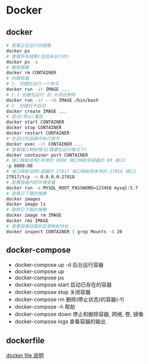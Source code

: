 # Docker

## docker

```bash
# 查看正在运行的镜像
docker ps
# 查看所有镜像(包括未运行的)
docker ps -a
# 删除镜像
docker rm CONTAINER
# 创建容器
# 1. 创建后运行一个命令
docker run -it IMAGE ...
# 1.1 创建后运行 且 关闭后删除
docker run -it --rm IMAGE /bin/bash
# 2. 创建后不启动
docker create IMAGE ...
# 启动/停止/重启
docker start CONTAINER
docker stop CONTAINER
docker restart CONTAINER
# 在运行的容器中执行命令
docker exec -it CONTAINER ...
# 查看端口映射情况(需要在运行情况下)
docker container port CONTAINER
# 端口映射说明(本地的 8000 端口映射到容器的 80 端口)
-p 8000:80
# 端口映射说明(容器的 27017 端口映射到本地的 27018 端口)
27017/tcp -> 0.0.0.0:27018
# 配置容器内的环境变量
docker run -e MYSQL_ROOT_PASSWORD=123456 mysql:5.7
# 查看已下载的镜像
docker images
docker image ls
# 删除已下载的镜像
docker image rm IMAGE
docker rmi IMAGE
# 查看容器挂载的目录映射地址
docker inspect CONTAINER | grep Mounts -A 20
```



## docker-compose

- docker-compose up -d 后台运行容器
- docker-compose up
- docker-compose ps
- docker-compose start 启动已存在的容器
- docker-compose stop 关闭容器
- docker-compose rm 删除(停止状态)的容器(-f)
- docker-compose -h 帮助
- docker-compose down 停止和删除容器, 网络, 卷, 镜像
- docker-compose logs 查看容器的输出

## dockerfile

[docker file 说明](https://www.cnblogs.com/panwenbin-logs/p/8007348.html#_label0)

